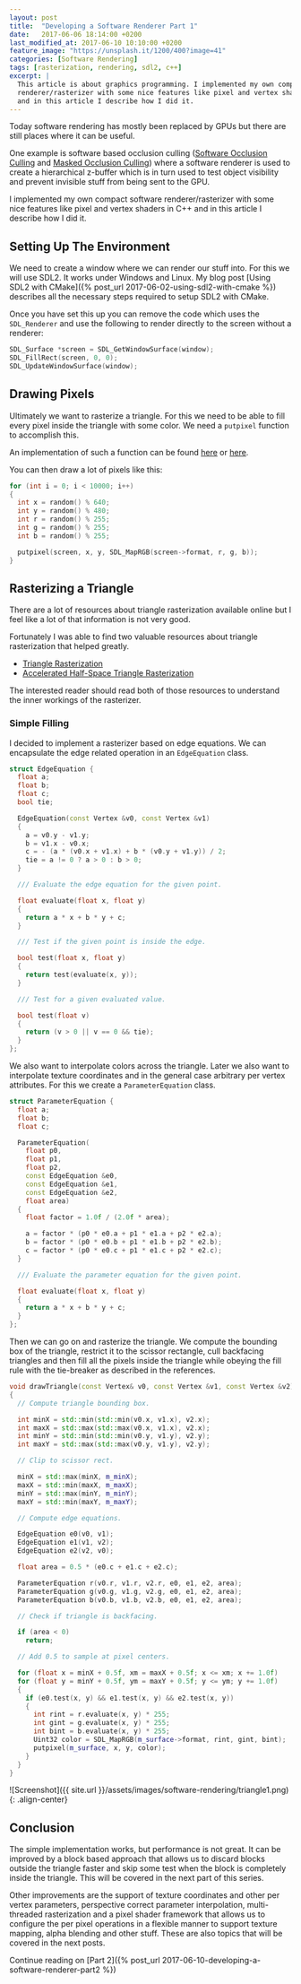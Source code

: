```yaml
---
layout: post
title:  "Developing a Software Renderer Part 1"
date:   2017-06-06 18:14:00 +0200
last_modified_at: 2017-06-10 10:10:00 +0200
feature_image: "https://unsplash.it/1200/400?image=41"
categories: [Software Rendering]
tags: [rasterization, rendering, sdl2, c++]
excerpt: |
  This article is about graphics programming. I implemented my own compact software
  renderer/rasterizer with some nice features like pixel and vertex shaders in C++
  and in this article I describe how I did it.
---
```


Today software rendering has mostly been replaced by GPUs but there are still
places where it can be useful.

One example is software based occlusion culling ([Software Occlusion
Culling](https://software.intel.com/en-us/articles/software-occlusion-culling)
and [Masked Occlusion
Culling](https://github.com/GameTechDev/MaskedOcclusionCulling)) where a
software renderer is used to create a hierarchical z-buffer which is in turn
used to test object visibility and prevent invisible stuff from being sent to
the GPU.

I implemented my own compact software renderer/rasterizer with some nice
features like pixel and vertex shaders in C++ and in this article I describe how
I did it.

<!-- more -->

## Setting Up The Environment

We need to create a window where we can render our stuff into. For this we will
use SDL2. It works under Windows and Linux. My blog post [Using SDL2 with
CMake]({% post_url 2017-06-02-using-sdl2-with-cmake %}) describes all the
necessary steps required to setup SDL2 with CMake.

Once you have set this up you can remove the code which uses the `SDL_Renderer`
and use the following to render directly to the screen without a renderer:

```cpp
SDL_Surface *screen = SDL_GetWindowSurface(window);
SDL_FillRect(screen, 0, 0);
SDL_UpdateWindowSurface(window);
```

## Drawing Pixels

Ultimately we want to rasterize a triangle. For this we need to be able to fill
every pixel inside the triangle with some color. We need a `putpixel` function
to accomplish this.

An implementation of such a function can be found
[here](http://sdl.beuc.net/sdl.wiki/Pixel_Access) or
[here](https://www.libsdl.org/release/SDL-1.2.15/docs/html/guidevideo.html).

You can then draw a lot of pixels like this:

```cpp
for (int i = 0; i < 10000; i++)
{
  int x = random() % 640;
  int y = random() % 480;
  int r = random() % 255;
  int g = random() % 255;
  int b = random() % 255;

  putpixel(screen, x, y, SDL_MapRGB(screen->format, r, g, b));
}
```

## Rasterizing a Triangle

There are a lot of resources about triangle rasterization available online but I
feel like a lot of that information is not very good.

Fortunately I was able to find two valuable resources about triangle
rasterization that helped greatly.

* [Triangle Rasterization](http://www.cs.unc.edu/~blloyd/comp770/Lecture08.pdf)
* [Accelerated Half-Space Triangle Rasterization](https://www.researchgate.net/publication/286441992_Accelerated_Half-Space_Triangle_Rasterization)

The interested reader should read both of those resources to understand the
inner workings of the rasterizer.

### Simple Filling

I decided to implement a rasterizer based on edge equations. We can encapsulate
the edge related operation in an `EdgeEquation` class.

```cpp
struct EdgeEquation {
  float a;
  float b;
  float c;
  bool tie;

  EdgeEquation(const Vertex &v0, const Vertex &v1)
  {
    a = v0.y - v1.y;
    b = v1.x - v0.x;
    c = - (a * (v0.x + v1.x) + b * (v0.y + v1.y)) / 2;
    tie = a != 0 ? a > 0 : b > 0;
  }

  /// Evaluate the edge equation for the given point.

  float evaluate(float x, float y)
  {
    return a * x + b * y + c;
  }

  /// Test if the given point is inside the edge.

  bool test(float x, float y)
  {
    return test(evaluate(x, y));
  }

  /// Test for a given evaluated value.

  bool test(float v)
  {
    return (v > 0 || v == 0 && tie);
  }
};
```

We also want to interpolate colors across the triangle. Later we also want to
interpolate texture coordinates and in the general case arbitrary per vertex
attributes. For this we create a `ParameterEquation` class.

```cpp
struct ParameterEquation {
  float a;
  float b;
  float c;

  ParameterEquation(
    float p0,
    float p1,
    float p2,
    const EdgeEquation &e0,
    const EdgeEquation &e1,
    const EdgeEquation &e2,
    float area)
  {
    float factor = 1.0f / (2.0f * area);

    a = factor * (p0 * e0.a + p1 * e1.a + p2 * e2.a);
    b = factor * (p0 * e0.b + p1 * e1.b + p2 * e2.b);
    c = factor * (p0 * e0.c + p1 * e1.c + p2 * e2.c);
  }

  /// Evaluate the parameter equation for the given point.

  float evaluate(float x, float y)
  {
    return a * x + b * y + c;
  }
};
```

Then we can go on and rasterize the triangle. We compute the bounding box of the
triangle, restrict it to the scissor rectangle, cull backfacing triangles and
then fill all the pixels inside the triangle while obeying the fill rule with
the tie-breaker as described in the references.

```cpp
void drawTriangle(const Vertex& v0, const Vertex &v1, const Vertex &v2)
{
  // Compute triangle bounding box.

  int minX = std::min(std::min(v0.x, v1.x), v2.x);
  int maxX = std::max(std::max(v0.x, v1.x), v2.x);
  int minY = std::min(std::min(v0.y, v1.y), v2.y);
  int maxY = std::max(std::max(v0.y, v1.y), v2.y);

  // Clip to scissor rect.

  minX = std::max(minX, m_minX);
  maxX = std::min(maxX, m_maxX);
  minY = std::max(minY, m_minY);
  maxY = std::min(maxY, m_maxY);

  // Compute edge equations.

  EdgeEquation e0(v0, v1);
  EdgeEquation e1(v1, v2);
  EdgeEquation e2(v2, v0);

  float area = 0.5 * (e0.c + e1.c + e2.c);

  ParameterEquation r(v0.r, v1.r, v2.r, e0, e1, e2, area);
  ParameterEquation g(v0.g, v1.g, v2.g, e0, e1, e2, area);
  ParameterEquation b(v0.b, v1.b, v2.b, e0, e1, e2, area);

  // Check if triangle is backfacing.

  if (area < 0)
    return;

  // Add 0.5 to sample at pixel centers.

  for (float x = minX + 0.5f, xm = maxX + 0.5f; x <= xm; x += 1.0f)
  for (float y = minY + 0.5f, ym = maxY + 0.5f; y <= ym; y += 1.0f)
  {
    if (e0.test(x, y) && e1.test(x, y) && e2.test(x, y))
    {
      int rint = r.evaluate(x, y) * 255;
      int gint = g.evaluate(x, y) * 255;
      int bint = b.evaluate(x, y) * 255;
      Uint32 color = SDL_MapRGB(m_surface->format, rint, gint, bint);
      putpixel(m_surface, x, y, color);
    }
  }
}

```

![Screenshot]({{ site.url }}/assets/images/software-rendering/triangle1.png){: .align-center}

## Conclusion

The simple implementation works, but performance is not great. It can be
improved by a block based approach that allows us to discard blocks outside the
triangle faster and skip some test when the block is completely inside the
triangle. This will be covered in the next part of this series.

Other improvements are the support of texture coordinates and other per vertex
parameters, perspective correct parameter interpolation, multi-threaded
rasterization and a pixel shader framework that allows us to configure the per
pixel operations in a flexible manner to support texture mapping, alpha blending
and other stuff. These are also topics that will be covered in the next posts.

Continue reading on [Part 2]({% post_url 2017-06-10-developing-a-software-renderer-part2 %})